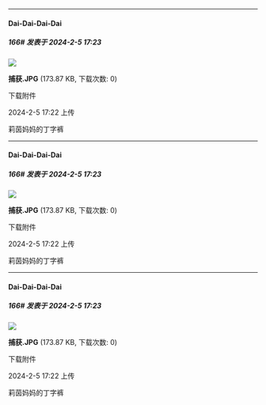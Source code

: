 
*****

####  Dai-Dai-Dai-Dai  
##### 166#       发表于 2024-2-5 17:23

<img src="https://img.saraba1st.com/forum/202402/05/172235itzykzfukqrc0wkr.jpg" referrerpolicy="no-referrer">

<strong>捕获.JPG</strong> (173.87 KB, 下载次数: 0)

下载附件

2024-2-5 17:22 上传

莉茵妈妈的丁字裤


*****

####  Dai-Dai-Dai-Dai  
##### 166#       发表于 2024-2-5 17:23

<img src="https://img.saraba1st.com/forum/202402/05/172235itzykzfukqrc0wkr.jpg" referrerpolicy="no-referrer">

<strong>捕获.JPG</strong> (173.87 KB, 下载次数: 0)

下载附件

2024-2-5 17:22 上传

莉茵妈妈的丁字裤


*****

####  Dai-Dai-Dai-Dai  
##### 166#       发表于 2024-2-5 17:23

<img src="https://img.saraba1st.com/forum/202402/05/172235itzykzfukqrc0wkr.jpg" referrerpolicy="no-referrer">

<strong>捕获.JPG</strong> (173.87 KB, 下载次数: 0)

下载附件

2024-2-5 17:22 上传

莉茵妈妈的丁字裤

